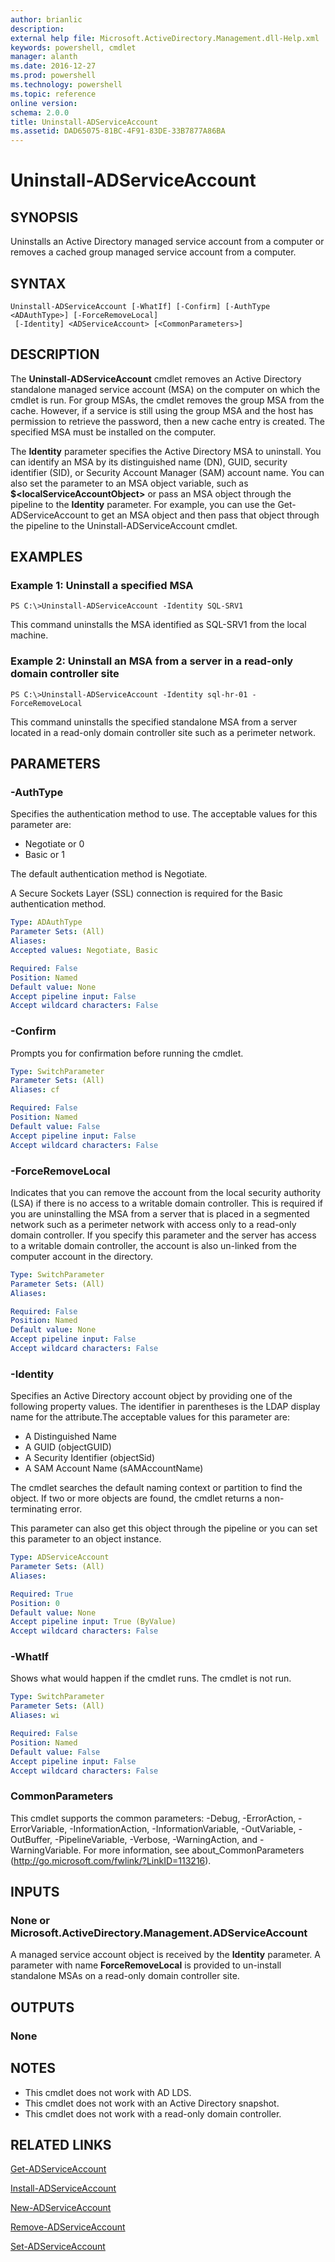```yaml
---
author: brianlic
description: 
external help file: Microsoft.ActiveDirectory.Management.dll-Help.xml
keywords: powershell, cmdlet
manager: alanth
ms.date: 2016-12-27
ms.prod: powershell
ms.technology: powershell
ms.topic: reference
online version: 
schema: 2.0.0
title: Uninstall-ADServiceAccount
ms.assetid: DAD65075-81BC-4F91-83DE-33B7877A86BA
---
```


# Uninstall-ADServiceAccount

## SYNOPSIS
Uninstalls an Active Directory managed service account from a computer or removes a cached group managed service account from a computer.

## SYNTAX

```
Uninstall-ADServiceAccount [-WhatIf] [-Confirm] [-AuthType <ADAuthType>] [-ForceRemoveLocal]
 [-Identity] <ADServiceAccount> [<CommonParameters>]
```

## DESCRIPTION
The **Uninstall-ADServiceAccount** cmdlet removes an Active Directory standalone managed service account (MSA) on the computer on which the cmdlet is run.
For group MSAs, the cmdlet removes the group MSA from the cache.
However, if a service is still using the group MSA and the host has permission to retrieve the password, then a new cache entry is created.
The specified MSA must be installed on the computer.

The **Identity** parameter specifies the Active Directory MSA to uninstall.
You can identify an MSA by its distinguished name (DN), GUID, security identifier (SID), or Security Account Manager (SAM) account name.
You can also set the parameter to an MSA object variable, such as **$\<localServiceAccountObject\>** or pass an MSA object through the pipeline to the **Identity** parameter.
For example, you can use the Get-ADServiceAccount to get an MSA object and then pass that object through the pipeline to the Uninstall-ADServiceAccount cmdlet.

## EXAMPLES

### Example 1: Uninstall a specified MSA
```
PS C:\>Uninstall-ADServiceAccount -Identity SQL-SRV1
```

This command uninstalls the MSA identified as SQL-SRV1 from the local machine.

### Example 2: Uninstall an MSA from a server in a read-only domain controller site
```
PS C:\>Uninstall-ADServiceAccount -Identity sql-hr-01 -ForceRemoveLocal
```

This command uninstalls the specified standalone MSA from a server located in a read-only domain controller site such as a perimeter network.

## PARAMETERS

### -AuthType
Specifies the authentication method to use.
The acceptable values for this parameter are:

- Negotiate or 0
- Basic or 1

The default authentication method is Negotiate.

A Secure Sockets Layer (SSL) connection is required for the Basic authentication method.

```yaml
Type: ADAuthType
Parameter Sets: (All)
Aliases: 
Accepted values: Negotiate, Basic

Required: False
Position: Named
Default value: None
Accept pipeline input: False
Accept wildcard characters: False
```

### -Confirm
Prompts you for confirmation before running the cmdlet.

```yaml
Type: SwitchParameter
Parameter Sets: (All)
Aliases: cf

Required: False
Position: Named
Default value: False
Accept pipeline input: False
Accept wildcard characters: False
```

### -ForceRemoveLocal
Indicates that you can remove the account from the local security authority (LSA) if there is no access to a writable domain controller.
This is required if you are uninstalling the MSA from a server that is placed in a segmented network such as a perimeter network with access only to a read-only domain controller.
If you specify this parameter and the server has access to a writable domain controller, the account is also un-linked from the computer account in the directory.

```yaml
Type: SwitchParameter
Parameter Sets: (All)
Aliases: 

Required: False
Position: Named
Default value: None
Accept pipeline input: False
Accept wildcard characters: False
```

### -Identity
Specifies an Active Directory account object by providing one of the following property values.
The identifier in parentheses is the LDAP display name for the attribute.The acceptable values for this parameter are:

- A Distinguished Name
- A GUID (objectGUID) 
- A Security Identifier (objectSid) 
- A SAM Account Name (sAMAccountName)

The cmdlet searches the default naming context or partition to find the object.
If two or more objects are found, the cmdlet returns a non-terminating error.

This parameter can also get this object through the pipeline or you can set this parameter to an object instance.

```yaml
Type: ADServiceAccount
Parameter Sets: (All)
Aliases: 

Required: True
Position: 0
Default value: None
Accept pipeline input: True (ByValue)
Accept wildcard characters: False
```

### -WhatIf
Shows what would happen if the cmdlet runs.
The cmdlet is not run.

```yaml
Type: SwitchParameter
Parameter Sets: (All)
Aliases: wi

Required: False
Position: Named
Default value: False
Accept pipeline input: False
Accept wildcard characters: False
```

### CommonParameters
This cmdlet supports the common parameters: -Debug, -ErrorAction, -ErrorVariable, -InformationAction, -InformationVariable, -OutVariable, -OutBuffer, -PipelineVariable, -Verbose, -WarningAction, and -WarningVariable. For more information, see about_CommonParameters (http://go.microsoft.com/fwlink/?LinkID=113216).

## INPUTS

### None or Microsoft.ActiveDirectory.Management.ADServiceAccount
A managed service account object is received by the **Identity** parameter.
A parameter with name **ForceRemoveLocal** is provided to un-install standalone MSAs on a read-only domain controller site.

## OUTPUTS

### None

## NOTES
* This cmdlet does not work with AD LDS.
* This cmdlet does not work with an Active Directory snapshot.
* This cmdlet does not work with a read-only domain controller.

## RELATED LINKS

[Get-ADServiceAccount](./Get-ADServiceAccount.md)

[Install-ADServiceAccount](./Install-ADServiceAccount.md)

[New-ADServiceAccount](./New-ADServiceAccount.md)

[Remove-ADServiceAccount](./Remove-ADServiceAccount.md)

[Set-ADServiceAccount](./Set-ADServiceAccount.md)

